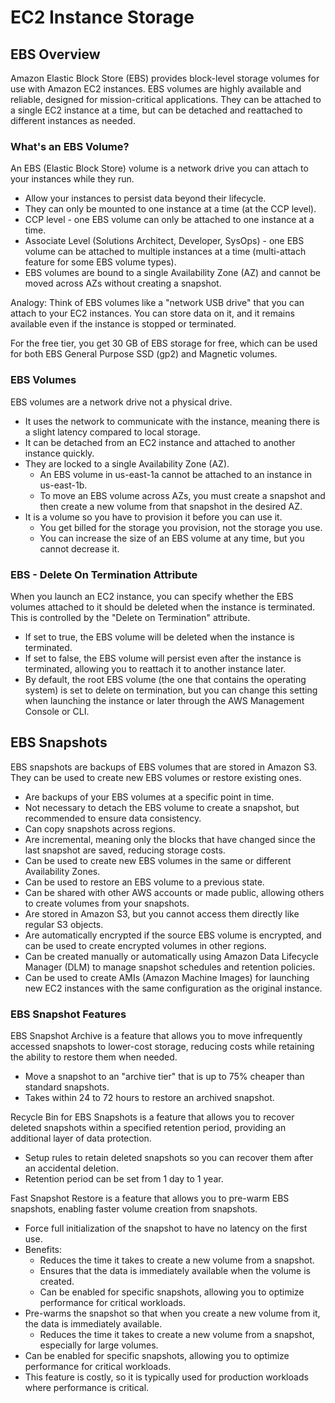 # EC2 Instance Storage

## EBS Overview

Amazon Elastic Block Store (EBS) provides block-level storage volumes for use with Amazon EC2 instances. EBS volumes are highly available and reliable, designed for mission-critical applications. They can be attached to a single EC2 instance at a time, but can be detached and reattached to different instances as needed.

### What's an EBS Volume?

An EBS (Elastic Block Store) volume is a network drive you can attach to your instances while they run.

- Allow your instances to persist data beyond their lifecycle.
- They can only be mounted to one instance at a time (at the CCP level).
- CCP level - one EBS volume can only be attached to one instance at a time.
- Associate Level (Solutions Architect, Developer, SysOps) - one EBS volume can be attached to multiple instances at a time (multi-attach feature for some EBS volume types).
- EBS volumes are bound to a single Availability Zone (AZ) and cannot be moved across AZs without creating a snapshot.

Analogy: Think of EBS volumes like a "network USB drive" that you can attach to your EC2 instances. You can store data on it, and it remains available even if the instance is stopped or terminated.

For the free tier, you get 30 GB of EBS storage for free, which can be used for both EBS General Purpose SSD (gp2) and Magnetic volumes.

### EBS Volumes

EBS volumes are a network drive not a physical drive.

- It uses the network to communicate with the instance, meaning there is a slight latency compared to local storage.
- It can be detached from an EC2 instance and attached to another instance quickly.
- They are locked to a single Availability Zone (AZ).
  - An EBS volume in us-east-1a cannot be attached to an instance in us-east-1b.
  - To move an EBS volume across AZs, you must create a snapshot and then create a new volume from that snapshot in the desired AZ.
- It is a volume so you have to provision it before you can use it.
  - You get billed for the storage you provision, not the storage you use.
  - You can increase the size of an EBS volume at any time, but you cannot decrease it.

### EBS - Delete On Termination Attribute

When you launch an EC2 instance, you can specify whether the EBS volumes attached to it should be deleted when the instance is terminated. This is controlled by the "Delete on Termination" attribute.

- If set to true, the EBS volume will be deleted when the instance is terminated.
- If set to false, the EBS volume will persist even after the instance is terminated, allowing you to reattach it to another instance later.
- By default, the root EBS volume (the one that contains the operating system) is set to delete on termination, but you can change this setting when launching the instance or later through the AWS Management Console or CLI.

## EBS Snapshots

EBS snapshots are backups of EBS volumes that are stored in Amazon S3. They can be used to create new EBS volumes or restore existing ones.

- Are backups of your EBS volumes at a specific point in time.
- Not necessary to detach the EBS volume to create a snapshot, but recommended to ensure data consistency.
- Can copy snapshots across regions.
- Are incremental, meaning only the blocks that have changed since the last snapshot are saved, reducing storage costs.
- Can be used to create new EBS volumes in the same or different Availability Zones.
- Can be used to restore an EBS volume to a previous state.
- Can be shared with other AWS accounts or made public, allowing others to create volumes from your snapshots.
- Are stored in Amazon S3, but you cannot access them directly like regular S3 objects.
- Are automatically encrypted if the source EBS volume is encrypted, and can be used to create encrypted volumes in other regions.
- Can be created manually or automatically using Amazon Data Lifecycle Manager (DLM) to manage snapshot schedules and retention policies.
- Can be used to create AMIs (Amazon Machine Images) for launching new EC2 instances with the same configuration as the original instance.

### EBS Snapshot Features

EBS Snapshot Archive is a feature that allows you to move infrequently accessed snapshots to lower-cost storage, reducing costs while retaining the ability to restore them when needed.

- Move a snapshot to an "archive tier" that is up to 75% cheaper than standard snapshots.
- Takes within 24 to 72 hours to restore an archived snapshot.

Recycle Bin for EBS Snapshots is a feature that allows you to recover deleted snapshots within a specified retention period, providing an additional layer of data protection.

- Setup rules to retain deleted snapshots so you can recover them after an accidental deletion.
- Retention period can be set from 1 day to 1 year.

Fast Snapshot Restore is a feature that allows you to pre-warm EBS snapshots, enabling faster volume creation from snapshots.

- Force full initialization of the snapshot to have no latency on the first use.
- Benefits:
  - Reduces the time it takes to create a new volume from a snapshot.
  - Ensures that the data is immediately available when the volume is created.
  - Can be enabled for specific snapshots, allowing you to optimize performance for critical workloads.
- Pre-warms the snapshot so that when you create a new volume from it, the data is immediately available.
  - Reduces the time it takes to create a new volume from a snapshot, especially for large volumes.
- Can be enabled for specific snapshots, allowing you to optimize performance for critical workloads.
- This feature is costly, so it is typically used for production workloads where performance is critical.
